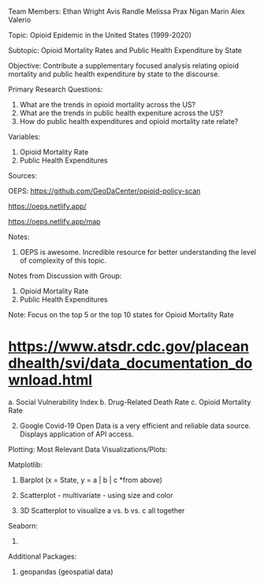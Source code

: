 Team Members:
  Ethan Wright
  Avis Randle
  Melissa Prax
  Nigan Marin
  Alex Valerio


Topic: Opioid Epidemic in the United States (1999-2020) 

Subtopic: Opioid Mortality Rates and Public Health Expenditure by State 

Objective: Contribute a supplementary focused analysis relating opioid mortality and public health expenditure by state to the discourse. 

Primary Research Questions:

1. What are the trends in opioid mortality across the US?
2. What are the trends in public health expeniture across the US?
3. How do public health expenditures and opioid mortality rate relate?

Variables:
1. Opioid Mortality Rate
2. Public Health Expenditures


Sources:

OEPS:
https://github.com/GeoDaCenter/opioid-policy-scan

https://oeps.netlify.app/

https://oeps.netlify.app/map



Notes: 
1.  OEPS is awesome. Incredible resource for better understanding the level of complexity of this topic.



Notes from Discussion with Group:

1. Opioid Mortality Rate
2. Public Health Expenditures

Note: Focus on the top 5 or the top 10 states for Opioid Mortality Rate

# https://www.atsdr.cdc.gov/placeandhealth/svi/data_documentation_download.html



a. Social Vulnerability Index
b. Drug-Related Death Rate
c. Opioid Mortality Rate

2.  Google Covid-19 Open Data is a very efficient and reliable data source. Displays application of API access. 


Plotting: Most Relevant Data Visualizations/Plots:

Matplotlib:

1. Barplot (x = State, y = a | b | c *from above)

2. Scatterplot - multivariate - using size and color

3. 3D Scatterplot to visualize a vs. b vs. c all together

Seaborn: 

1. 


Additional Packages:
1. geopandas (geospatial data)

